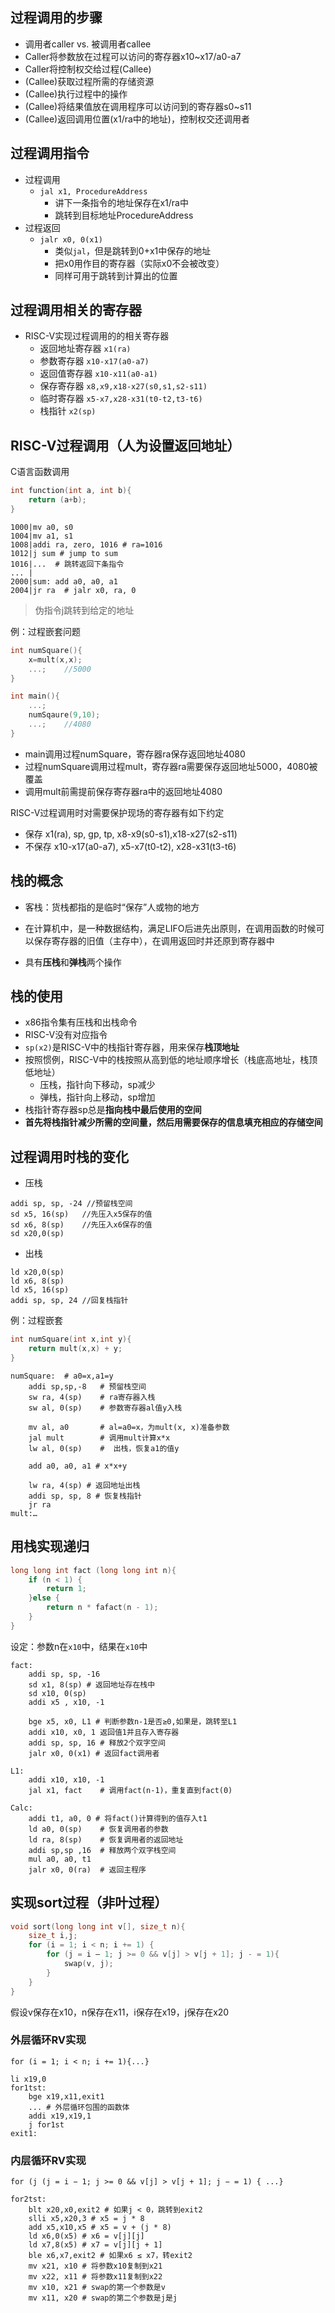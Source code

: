 ## 过程调用的步骤

- 调用者caller vs. 被调用者callee
- Caller将参数放在过程可以访问的寄存器x10~x17/a0-a7
- Caller将控制权交给过程(Callee)
- (Callee)获取过程所需的存储资源
- (Callee)执行过程中的操作
- (Callee)将结果值放在调用程序可以访问到的寄存器s0~s11
- (Callee)返回调用位置(x1/ra中的地址)，控制权交还调用者

## 过程调用指令

- 过程调用
    - `jal x1, ProcedureAddress`
        - 讲下一条指令的地址保存在x1/ra中
        - 跳转到目标地址ProcedureAddress
- 过程返回
    - `jalr x0, 0(x1)`
        - 类似`jal`，但是跳转到0+x1中保存的地址
        - 把x0用作目的寄存器（实际x0不会被改变）
        - 同样可用于跳转到计算出的位置

## 过程调用相关的寄存器

- RISC-V实现过程调用的的相关寄存器
    - 返回地址寄存器 `x1(ra)`
    - 参数寄存器 `x10-x17(a0-a7)`
    - 返回值寄存器 `x10-x11(a0-a1)`
    - 保存寄存器 `x8,x9,x18-x27(s0,s1,s2-s11)`
    - 临时寄存器 `x5-x7,x28-x31(t0-t2,t3-t6)`
    - 栈指针 `x2(sp)`

## RISC-V过程调用（人为设置返回地址）

C语言函数调用

```c
int function(int a, int b){
    return (a+b);
}
```

```RISC-V
1000|mv a0, s0
1004|mv a1, s1
1008|addi ra, zero, 1016 # ra=1016
1012|j sum # jump to sum
1016|...  # 跳转返回下条指令
... |
2000|sum: add a0, a0, a1
2004|jr ra  # jalr x0, ra, 0
```
> 伪指令j跳转到给定的地址

例：过程嵌套问题

```c
int numSquare(){
    x=mult(x,x);
    ...;    //5000
}

int main(){
    ...;
    numSqaure(9,10);
    ...;    //4080
}
```

- main调用过程numSquare，寄存器ra保存返回地址4080
- 过程numSquare调用过程mult，寄存器ra需要保存返回地址5000，4080被覆盖
- 调用mult前需提前保存寄存器ra中的返回地址4080

RISC-V过程调用时对需要保护现场的寄存器有如下约定

- 保存 x1(ra), sp, gp, tp, x8-x9(s0-s1),x18-x27(s2-s11)
- 不保存 x10-x17(a0-a7), x5-x7(t0-t2), x28-x31(t3-t6)


## 栈的概念

- 客栈：货栈都指的是临时“保存”人或物的地方

- 在计算机中，是一种数据结构，满足LIFO后进先出原则，在调用函数的时候可以保存寄存器的旧值（主存中），在调用返回时并还原到寄存器中
- 具有**压栈**和**弹栈**两个操作

## 栈的使用

- x86指令集有压栈和出栈命令
- RISC-V没有对应指令
- `sp(x2)`是RISC-V中的栈指针寄存器，用来保存**栈顶地址**
- 按照惯例，RISC-V中的栈按照从高到低的地址顺序增长（栈底高地址，栈顶低地址）
    - 压栈，指针向下移动，sp减少
    - 弹栈，指针向上移动，sp增加
- 栈指针寄存器sp总是**指向栈中最后使用的空间**
- **首先将栈指针减少所需的空间量，然后用需要保存的信息填充相应的存储空间**

## 过程调用时栈的变化

- 压栈

```RISC-V
addi sp, sp, -24 //预留栈空间
sd x5, 16(sp)   //先压入x5保存的值
sd x6, 8(sp)    //先压入x6保存的值
sd x20,0(sp)
```

- 出栈

```RISC-V
ld x20,0(sp)
ld x6, 8(sp)
ld x5, 16(sp)
addi sp, sp, 24 //回复栈指针
```

例：过程嵌套

```c
int numSquare(int x,int y){
    return mult(x,x) + y;
}
```

```risc-v
numSquare:  # a0=x,a1=y
    addi sp,sp,-8   # 预留栈空间
    sw ra, 4(sp)    # ra寄存器入栈
    sw al, 0(sp)    # 参数寄存器al值y入栈

    mv al, a0       # al=a0=x，为mult(x, x)准备参数
    jal mult        # 调用mult计算x*x
    lw al, 0(sp)    #  出栈，恢复a1的值y

    add a0, a0, a1 # x*x+y

    lw ra, 4(sp) # 返回地址出栈
    addi sp, sp, 8 # 恢复栈指针
    jr ra
mult:…
```

## 用栈实现递归

```c
long long int fact (long long int n){
    if (n < 1) {
        return 1;
    }else {
        return n * fafact(n - 1);
    }
}
```

设定：参数n在`x10`中，结果在`x10`中

```risc-v
fact:
    addi sp, sp, -16
    sd x1, 8(sp) # 返回地址存在栈中
    sd x10, 0(sp)
    addi x5 , x10, -1

    bge x5, x0, L1 # 判断参数n-1是否≥0,如果是，跳转至L1
    addi x10, x0, 1 返回值1并且存入寄存器
    addi sp, sp, 16 # 释放2个双字空间
    jalr x0, 0(x1) # 返回fact调用者

L1:
    addi x10, x10, -1
    jal x1, fact    # 调用fact(n-1)，重复直到fact(0)

Calc: 
    addi t1, a0, 0 # 将fact()计算得到的值存入t1
    ld a0, 0(sp)    # 恢复调用者的参数
    ld ra, 8(sp)    # 恢复调用者的返回地址
    addi sp,sp ,16  # 释放两个双字栈空间
    mul a0, a0, t1
    jalr x0, 0(ra)  # 返回主程序

```

<!-- ![img](https://github.com/amethysttim/amethysttim.github.io/blob/main/docs/images/jz5-1.png?raw=true){width=600} -->

## 实现sort过程（非叶过程）

```c
void sort(long long int v[], size_t n){
    size_t i,j;
    for (i = 1; i < n; i += 1) {
        for (j = i – 1; j >= 0 && v[j] > v[j + 1]; j - = 1){
            swap(v, j);
        }
    }
}
```

假设v保存在x10，n保存在x11，i保存在x19，j保存在x20

### 外层循环RV实现 

`for (i = 1; i < n; i += 1){...}`

```risc-v
li x19,0
for1tst:
    bge x19,x11,exit1
    ... # 外层循环包围的函数体
    addi x19,x19,1
    j for1st
exit1:
```

### 内层循环RV实现 

`for (j (j = i − 1; j >= 0 && v[j] > v[j + 1]; j − = 1) { ...}`

```risc-v
for2tst:
    blt x20,x0,exit2 # 如果j < 0，跳转到exit2
    slli x5,x20,3 # x5 = j * 8
    add x5,x10,x5 # x5 = v + (j * 8)
    ld x6,0(x5) # x6 = v[j][j]
    ld x7,8(x5) # x7 = v[j][j + 1]
    ble x6,x7,exit2 # 如果x6 ≤ x7，转exit2
    mv x21, x10 # 将参数x10复制到x21
    mv x22, x11 # 将参数x11复制到x22
    mv x10, x21 # swap的第一个参数是v
    mv x11, x20 # swap的第二个参数是j是j
```